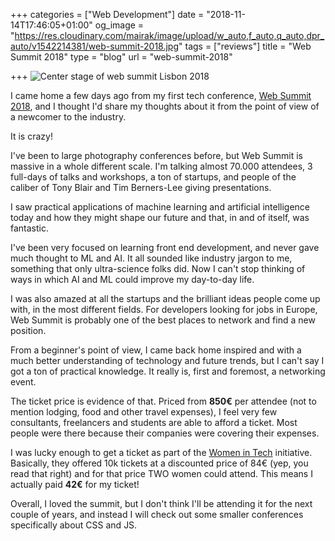 +++
categories = ["Web Development"]
date = "2018-11-14T17:46:05+01:00"
og_image = "https://res.cloudinary.com/mairak/image/upload/w_auto,f_auto,q_auto,dpr_auto/v1542214381/web-summit-2018.jpg"
tags = ["reviews"]
title = "Web Summit 2018"
type = "blog"
url = "web-summit-2018"

+++
![Center stage of web summit Lisbon 2018](https://res.cloudinary.com/mairak/image/upload/w_auto,f_auto,q_auto,dpr_auto/v1542214381/web-summit-2018.jpg "Web Summit 2018")

I came home a few days ago from my first tech conference, [Web Summit 2018](https://websummit.com/ "Web Summit"), and I thought I'd share my thoughts about it from the point of view of a newcomer to the industry.

It is crazy!

I've been to large photography conferences before, but Web Summit is massive in a whole different scale. I'm talking almost 70.000 attendees, 3 full-days of talks and workshops, a ton of startups, and people of the caliber of Tony Blair and Tim Berners-Lee giving presentations.

I saw practical applications of machine learning and artificial intelligence today and how they might shape our future and that, in and of itself, was fantastic.

I've been very focused on learning front end development, and never gave much thought to ML and AI. It all sounded like industry jargon to me, something that only ultra-science folks did. Now I can't stop thinking of ways in which AI and ML could improve my day-to-day life.

I was also amazed at all the startups and the brilliant ideas people come up with, in the most different fields. For developers looking for jobs in Europe, Web Summit is probably one of the best places to network and find a new position.

From a beginner's point of view, I came back home inspired and with a much better understanding of technology and future trends, but I can't say I got a ton of practical knowledge. It really is, first and foremost, a networking event.

The ticket price is evidence of that. Priced from **850€** per attendee (not to mention lodging, food and other travel expenses), I feel very few consultants, freelancers and students are able to afford a ticket. Most people were there because their companies were covering their expenses.

I was lucky enough to get a ticket as part of the [Women in Tech](https://websummit.com/women-in-tech) initiative. Basically, they offered 10k tickets at a discounted price of 84€ (yep, you read that right) and for that price TWO women could attend. This means I actually paid **42€** for my ticket!

Overall, I loved the summit, but I don't think I'll be attending it for the next couple of years, and instead I will check out some smaller conferences specifically about CSS and JS.